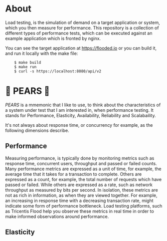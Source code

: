 # About

Load testing, is the simulation of demand on a target application or system, which you then measure for performance. This repository is a collection of different types of performance tests, which can be executed against an example application which is fronted by nginx.

You can see the target application at https://flooded.io or you can build it, and run it locally with the make file:

        $ make build
        $ make run
        $ curl -s https://localhost:8080/api/v2

# 🍐 PEARS 🍐

*PEARS* is a mmemonic that I like to use, to think about the characteristics of a system under test that I am interested in, when performance testing. It stands for Performance, Elasticity, Availability, Reliability and Scalabaility.

It's not always about response time, or concurrency for example, as the following dimensions describe.

## Performance

Measuring performance, is typically done by monitoring metrics such as response time, concurrent users, throughput and passed or failed counts. Many performance metrics are expressed as a unit of time, for example, the average time that it takes for a transaction to complete. Others are expressed as a count, for example, the total number of requests which have passed or failed. While others are expressed as a rate, such as network throughput as measured by bits per second. In isolation, these metrics are not as rich in information, as when they are viewed together. For example, an increasing in response time with a decreasing transaction rate, might indicate some form of performance bottleneck. Load testing platforms, such as Tricentis Flood help you observe these metrics in real time in order to make informed observations around performance.

## Elasticity